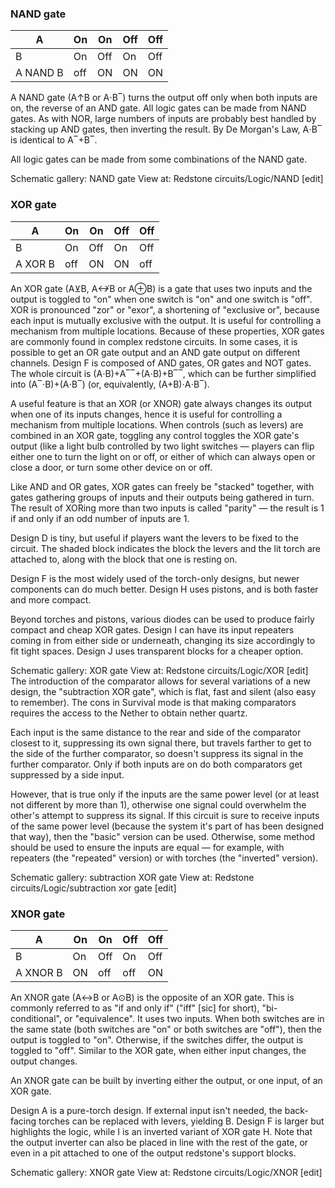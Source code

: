 ### NAND gate
| A        | On  | On  | Off | Off |
|----------|-----|-----|-----|-----|
| B        | On  | Off | On  | Off |
| A NAND B | off | ON  | ON  | ON  |

A NAND gate (A↑B or A⋅B‾) turns the output off only when both inputs are on, the reverse of an AND gate. All logic gates can be made from NAND gates.  As with NOR, large numbers of inputs are probably best handled by stacking up AND gates, then inverting the result. By De Morgan's Law, A⋅B‾ is identical to A‾+B‾.

All logic gates can be made from some combinations of the NAND gate.


Schematic gallery: NAND gate View at: Redstone circuits/Logic/NAND [edit]
### XOR gate
| A       | On  | On  | Off | Off |
|---------|-----|-----|-----|-----|
| B       | On  | Off | On  | Off |
| A XOR B | off | ON  | ON  | off |

An XOR gate (A⊻B, A↮B or A⊕B) is a gate that uses two inputs and the output is toggled to "on" when one switch is "on" and one switch is "off". XOR is pronounced "zor" or "exor", a shortening of "exclusive or", because each input is mutually exclusive with the output. It is useful for controlling a mechanism from multiple locations. Because of these properties, XOR gates are commonly found in complex redstone circuits. In some cases, it is possible to get an OR gate output and an AND gate output on different channels. Design F is composed of AND gates, OR gates and NOT gates. The whole circuit is (A⋅B)+A‾‾+(A⋅B)+B‾‾, which can be further simplified into (A‾⋅B)+(A⋅B‾) (or, equivalently, (A+B)⋅A⋅B‾).

A useful feature is that an XOR (or XNOR) gate always changes its output when one of its inputs changes, hence it is useful for controlling a mechanism from multiple locations. When controls (such as levers) are combined in an XOR gate, toggling any control toggles the XOR gate's output (like a light bulb controlled by two light switches — players can flip either one to turn the light on or off, or either of which can always open or close a door, or turn some other device on or off.

Like AND and OR gates, XOR gates can freely be "stacked" together, with gates gathering groups of inputs and their outputs being gathered in turn. The result of XORing more than two inputs is called "parity" — the result is 1 if and only if an odd number of inputs are 1.   

Design D is tiny, but useful if players want the levers to be fixed to the circuit. The shaded block indicates the block the levers and the lit torch are attached to, along with the block that one is resting on.

Design F is the most widely used of the torch-only designs, but newer components can do much better. Design H uses pistons, and is both faster and more compact.   

Beyond torches and pistons, various diodes can be used to produce fairly compact and cheap XOR gates. Design I can have its input repeaters coming in from either side or underneath, changing its size accordingly to fit tight spaces. Design J uses transparent blocks for a cheaper option.

Schematic gallery: XOR gate View at: Redstone circuits/Logic/XOR [edit]
The introduction of the comparator allows for several variations of a new design, the "subtraction XOR gate", which is flat, fast and silent (also easy to remember). The cons in Survival mode is that making comparators requires the access to the Nether to obtain nether quartz.

Each input is the same distance to the rear and side of the comparator closest to it, suppressing its own signal there, but travels farther to get to the side of the further comparator, so doesn't suppress its signal in the further comparator. Only if both inputs are on do both comparators get suppressed by a side input.

However, that is true only if the inputs are the same power level (or at least not different by more than 1), otherwise one signal could overwhelm the other's attempt to suppress its signal. If this circuit is sure to receive inputs of the same power level (because the system it's part of has been designed that way), then the "basic" version can be used. Otherwise, some method should be used to ensure the inputs are equal — for example, with repeaters (the "repeated" version) or with torches (the "inverted" version).

Schematic gallery: subtraction XOR gate View at: Redstone circuits/Logic/subtraction xor gate [edit]
### XNOR gate
| A        | On | On  | Off | Off |
|----------|----|-----|-----|-----|
| B        | On | Off | On  | Off |
| A XNOR B | ON | off | off | ON  |

An XNOR gate (A↔B or A⊙B) is the opposite of an XOR gate. This is commonly referred to as "if and only if" ("iff" [sic] for short), "bi-conditional", or "equivalence". It uses two inputs. When both switches are in the same state (both switches are "on" or both switches are "off"), then the output is toggled to "on". Otherwise, if the switches differ, the output is toggled to "off". Similar to the XOR gate, when either input changes, the output changes.

An XNOR gate can be built by inverting either the output, or one input, of an XOR gate. 

Design A is a pure-torch design. If external input isn't needed, the back-facing torches can be replaced with levers, yielding B. Design F is larger but highlights the logic, while I is an inverted variant of XOR gate H. Note that the output inverter can also be placed in line with the rest of the gate, or even in a pit attached to one of the output redstone's support blocks.


Schematic gallery: XNOR gate View at: Redstone circuits/Logic/XNOR [edit]
